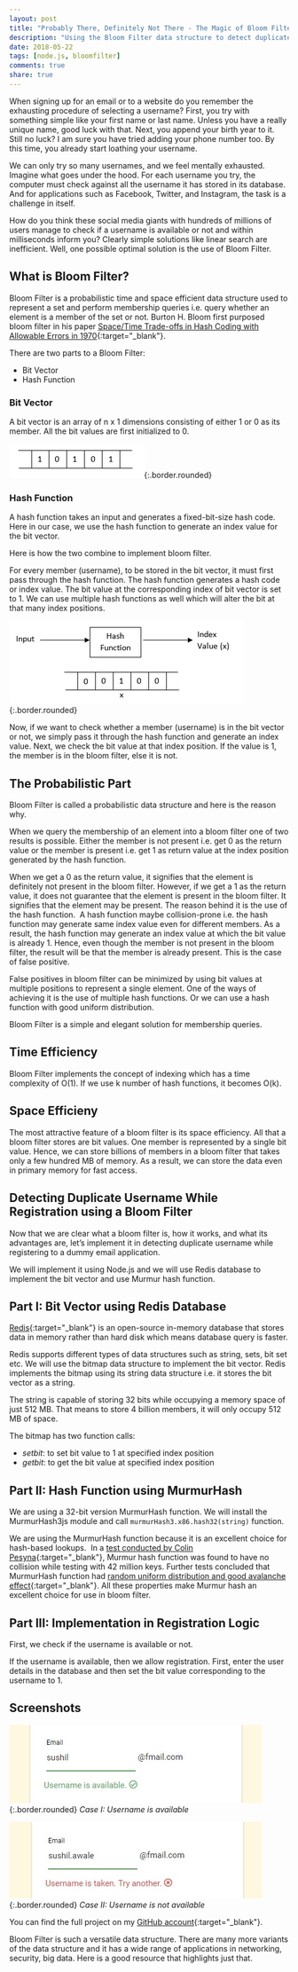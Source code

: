 ```yaml
---
layout: post
title: "Probably There, Definitely Not There - The Magic of Bloom Filter"
description: "Using the Bloom Filter data structure to detect duplicate usernames while registration."
date: 2018-05-22
tags: [node.js, bloomfilter]
comments: true
share: true
---
```


When signing up for an email or to a website do you remember the exhausting procedure of selecting a username? First, you try with something simple like your first name or last name. Unless you have a really unique name, good luck with that. Next, you append your birth year to it. Still no luck? I am sure you have tried adding your phone number too. By this time, you already start loathing your username.

We can only try so many usernames, and we feel mentally exhausted. Imagine what goes under the hood. For each username you try, the computer must check against all the username it has stored in its database. And for applications such as Facebook, Twitter, and Instagram, the task is a challenge in itself.

How do you think these social media giants with hundreds of millions of users manage to check if a username is available or not and within milliseconds inform you? Clearly simple solutions like linear search are inefficient. Well, one possible optimal solution is the use of Bloom Filter.

## What is Bloom Filter?

Bloom Filter is a probabilistic time and space efficient data structure used to represent a set and perform membership queries i.e. query whether an element is a member of the set or not. Burton H. Bloom first purposed bloom filter in his paper [Space/Time Trade-offs in Hash Coding with Allowable Errors in 1970](http://dmod.eu/deca/ft_gateway.cfm.pdf){:target="_blank"}.

There are two parts to a Bloom Filter:
* Bit Vector
* Hash Function

### Bit Vector

A bit vector is an array of n x 1 dimensions consisting of either 1 or 0 as its member. All the bit values are first initialized to 0.

![bit_vector](/images/bit_vector.jpg){:.border.rounded}

### Hash Function

A hash function takes an input and generates a fixed-bit-size hash code. Here in our case, we use the hash function to generate an index value for the bit vector.

Here is how the two combine to implement bloom filter.

For every member (username), to be stored in the bit vector, it must first pass through the hash function. The hash function generates a hash code or index value. The bit value at the corresponding index of bit vector is set to 1. We can use multiple hash functions as well which will alter the bit at that many index positions.

![hash_function](/images/hash_function.jpg){:.border.rounded}

Now, if we want to check whether a member (username) is in the bit vector or not, we simply pass it through the hash function and generate an index value. Next, we check the bit value at that index position. If the value is 1, the member is in the bloom filter, else it is not.

## The Probabilistic Part

Bloom Filter is called a probabilistic data structure and here is the reason why.

When we query the membership of an element into a bloom filter one of two results is possible. Either the member is not present i.e. get 0 as the return value or the member is present i.e. get 1 as return value at the index position generated by the hash function.

When we get a 0 as the return value, it signifies that the element is definitely not present in the bloom filter. However, if we get a 1 as the return value, it does not guarantee that the element is present in the bloom filter. It signifies that the element may be present. The reason behind it is the use of the hash function.  A hash function maybe collision-prone i.e. the hash function may generate same index value even for different members. As a result, the hash function may generate an index value at which the bit value is already 1. Hence, even though the member is not present in the bloom filter, the result will be that the member is already present. This is the case of false positive.

False positives in bloom filter can be minimized by using bit values at multiple positions to represent a single element. One of the ways of achieving it is the use of multiple hash functions. Or we can use a hash function with good uniform distribution.

Bloom Filter is a simple and elegant solution for membership queries.

## Time Efficiency

Bloom Filter implements the concept of indexing which has a time complexity of O(1). If we use k number of hash functions, it becomes O(k).

## Space Efficieny

The most attractive feature of a bloom filter is its space efficiency. All that a bloom filter stores are bit values. One member is represented by a single bit value. Hence, we can store billions of members in a bloom filter that takes only a few hundred MB of memory. As a result, we can store the data even in primary memory for fast access.

## Detecting Duplicate Username While Registration using a Bloom Filter

Now that we are clear what a bloom filter is, how it works, and what its advantages are, let’s implement it in detecting duplicate username while registering to a dummy email application.

We will implement it using Node.js and we will use Redis database to implement the bit vector and use Murmur hash function.

## Part I: Bit Vector using Redis Database

[Redis](https://redis.io){:target="_blank"} is an open-source in-memory database that stores data in memory rather than hard disk which means database query is faster.

Redis supports different types of data structures such as string, sets, bit set etc. We will use the bitmap data structure to implement the bit vector. Redis implements the bitmap using its string data structure i.e. it stores the bit vector as a string.

The string is capable of storing 32 bits while occupying a memory space of just 512 MB. That means to store 4 
billion members, it will only occupy 512 MB of space.

The bitmap has two function calls:
* <i>setbit</i>: to set bit value to 1 at specified index position
* <i>getbit</i>: to get the bit value at specified index position

<script src="https://gist.github.com/awalesushil/5543244c2f0f94248fb3b19dd44f02a7.js"></script>

## Part II: Hash Function using MurmurHash

We are using a 32-bit version MurmurHash function. We will install the MurmurHash3js module and call `murmurHash3.x86.hash32(string)` function. 

We are using the MurmurHash function because it is an excellent choice for hash-based lookups.  In a [test conducted by Colin Pesyna](https://research.neustar.biz/2011/12/29/choosing-a-good-hash-function-part-2/){:target="_blank"}, Murmur hash function was found to have no collision while testing with 42 million keys. Further tests concluded that MurmurHash function had [random uniform distribution and good avalanche effect](https://research.neustar.biz/2012/02/02/choosing-a-good-hash-function-part-3/){:target="_blank"}. All these properties make Murmur hash an excellent choice for use in bloom filter.

## Part III: Implementation in Registration Logic

First, we check if the username is available or not.

If the username is available, then we allow registration. First, enter the user details in the database and then set the bit value corresponding to the username to 1.

<script src="https://gist.github.com/awalesushil/fecb990008db70123916a32baea20830.js"></script>

## Screenshots

![username_available](/images/username_available.jpg){:.border.rounded}
<i>Case I: Username is available</i>

![username_not_available](/images/username_not_available.jpg){:.border.rounded}
<i>Case II: Username is not available</i>

You can find the full project on my [GitHub account](https://github.com/awalesushil/BloomFilter){:target="_blank"}.

Bloom Filter is such a versatile data structure. There are many more variants of the data structure and it has a wide range of applications in networking, security, big data. Here is a good resource that highlights just that.
